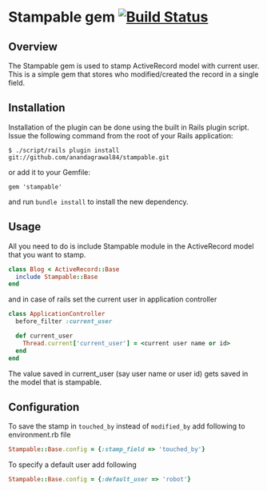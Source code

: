 Stampable gem [![Build Status](https://secure.travis-ci.org/anandagrawal84/stampable.png?branch=master)](http://travis-ci.org/anandagrawal84/stampable)
=====================

Overview
---------

The Stampable gem is used to stamp ActiveRecord model with current user. This is a simple gem that stores who modified/created the record in a single field.


Installation
------------

Installation of the plugin can be done using the built in Rails plugin script. Issue the following
command from the root of your Rails application:

    $ ./script/rails plugin install git://github.com/anandagrawal84/stampable.git

or add it to your Gemfile:

    gem 'stampable'

and run `bundle install` to install the new dependency.

Usage
-----
All you need to do is include Stampable module in the ActiveRecord model that you want to stamp.

```ruby
class Blog < ActiveRecord::Base
  include Stampable::Base
end
```

and in case of rails set the current user in application controller

```ruby
class ApplicationController
  before_filter :current_user

  def current_user
    Thread.current['current_user'] = <current user name or id>
  end
end
```

The value saved in current_user (say user name or user id) gets saved in the model that is stampable.

Configuration
-------------
To save the stamp in `touched_by` instead of `modified_by` add following to environment.rb file

```ruby
Stampable::Base.config = {:stamp_field => 'touched_by'}
```

To specify a default user add following

```ruby
Stampable::Base.config = {:default_user => 'robot'}
```
